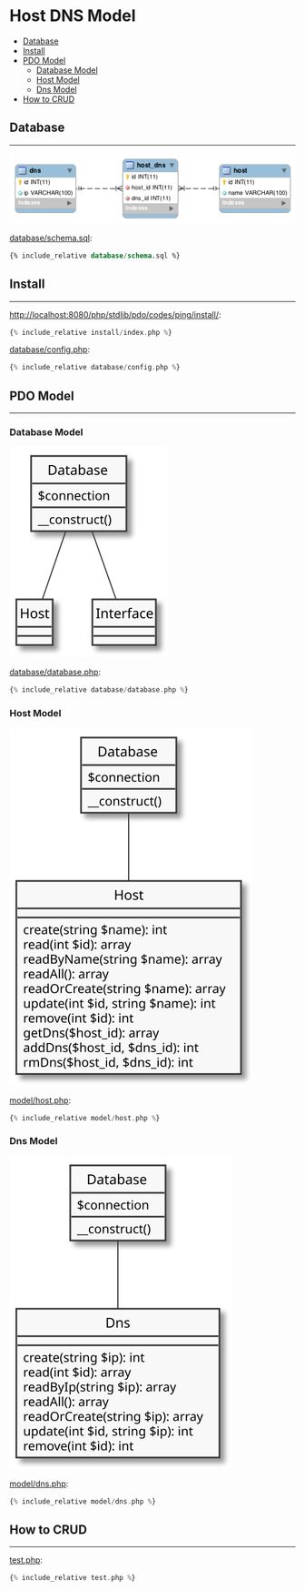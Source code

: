 # Host DNS Model

- [Database](#database)
- [Install](#install)
- [PDO Model](#pdo-moodel)
  - [Database Model](#database-model)
  - [Host Model](#host-model)
  - [Dns Model](#dns-model)
- [How to CRUD](#how-to-crud)

## Database
---

![](assets/schema.png)

[database/schema.sql](database/schema.sql):
```sql
{% include_relative database/schema.sql %}
```

## Install
---

[http://localhost:8080/php/stdlib/pdo/codes/ping/install/](http://localhost:8080/php/stdlib/pdo/codes/ping/install/):
```php
{% include_relative install/index.php %}
```

[database/config.php](database/config.php):
```php
{% include_relative database/config.php %}
```

## PDO Model
---

### Database Model

![](assets/model-database.svg)

[database/database.php](database/database.php):
```php
{% include_relative database/database.php %}
```

### Host Model

![](assets/model-host.svg)

[model/host.php](model/host.php):
```php
{% include_relative model/host.php %}
```

### Dns Model

![](assets/model-dns.svg)

[model/dns.php](model/dns.php):
```php
{% include_relative model/dns.php %}
```

## How to CRUD
---

[test.php](test.php):
```php
{% include_relative test.php %}
```
